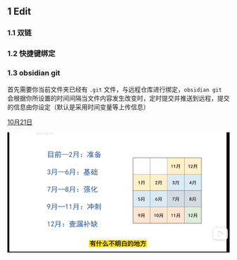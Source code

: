 ## 1 Edit

### 1.1 双链
### 1.2 快捷键绑定
### 1.3 obsidian git

首先需要你当前文件夹已经有 `.git` 文件，与远程仓库进行绑定，`obsidian git` 会根据你所设置的时间间隔当文件内容发生改变时，定时提交并推送到远程，提交的信息由你设定（默认是采用时间变量等上传信息）


[10月21日](10月21日.md)

![](asset/Pasted%20image%2020231023001250.png)